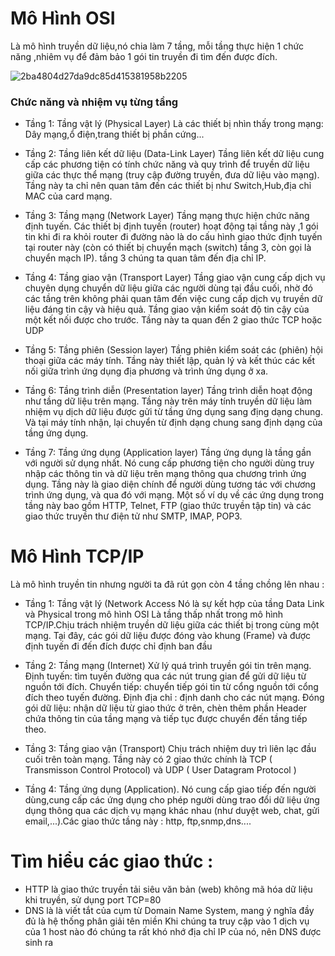 # Mô Hình OSI

 Là mô hình truyền dữ liệu,nó chia làm 7 tầng, mỗi tầng thực hiện 1 chức năng ,nhiêm vụ để đảm bảo 1 gói tin truyền đi tìm đến được đích.

![2ba4804d27da9dc85d415381958b2205](https://uphinh.vn/images/2022/04/02/2ba4804d27da9dc85d415381958b2205.png)
### Chức năng và nhiệm vụ từng tầng
- Tầng 1: Tầng vật lý (Physical Layer) 
Là các thiết bị nhìn thấy trong mạng: Dây mạng,ổ điện,trang thiết bị phần cứng...

- Tầng 2: Tầng liên kết dữ liệu (Data-Link Layer)
Tầng liên kết dữ liệu cung cấp các phương tiện có tính chức năng và quy trình để truyền dữ liệu giữa các thực thể mạng (truy cập đường truyền, đưa dữ liệu vào mạng).
Tầng này ta chỉ nên quan tâm đến các thiết bị như Switch,Hub,địa chỉ MAC của card mạng.

- Tầng 3: Tầng mạng (Network Layer)
Tầng mạng thực hiện chức năng định tuyến. Các thiết bị định tuyến (router) hoạt động tại tầng này ,1 gói tin khi đi ra khỏi router đi đường nào là do cấu hình giao thức định tuyến tại router này  (còn có thiết bị chuyển mạch (switch) tầng 3, còn gọi là chuyển mạch IP). tầng 3 chúng ta quan tâm đến địa chỉ IP.

- Tầng 4: Tầng giao vận (Transport Layer)
Tầng giao vận cung cấp dịch vụ chuyên dụng chuyển dữ liệu giữa các người dùng tại đầu cuối, nhờ đó các tầng trên không phải quan tâm đến việc cung cấp dịch vụ truyền dữ liệu đáng tin cậy và hiệu quả. Tầng giao vận kiểm soát độ tin cậy của một kết nối được cho trước. Tầng này ta quan đến 2 giao thức TCP hoặc UDP

- Tầng 5: Tầng phiên (Session layer)
Tầng phiên kiểm soát các (phiên) hội thoại giữa các máy tính. Tầng này thiết lập, quản lý và kết thúc các kết nối giữa trình ứng dụng địa phương và trình ứng dụng ở xa.

- Tầng 6: Tầng trình diễn (Presentation layer)
Tầng trình diễn hoạt động như tầng dữ liệu trên mạng. Tầng này trên máy tính truyền dữ liệu làm nhiệm vụ dịch dữ liệu được gửi từ tầng ứng dụng sang địng dạng chung. Và tại máy tính nhận, lại chuyển từ định dạng chung sang định dạng của tầng ứng dụng.

- Tầng 7: Tầng ứng dụng (Application layer)
Tầng ứng dụng là tầng gần với người sử dụng nhất. Nó cung cấp phương tiện cho người dùng truy nhập các thông tin và dữ liệu trên mạng thông qua chương trình ứng dụng. Tầng này là giao diện chính để người dùng tương tác với chương trình ứng dụng, và qua đó với mạng. Một số ví dụ về các ứng dụng trong tầng này bao gồm HTTP, Telnet, FTP (giao thức truyền tập tin) và các giao thức truyền thư điện tử như SMTP, IMAP, POP3.

# Mô Hình TCP/IP

Là mô hình truyền tin nhưng người ta đã rút gọn còn 4 tầng chồng lên nhau :
- Tầng 1: Tầng vật lý (Network Access Nó là sự kết hợp của tầng Data Link và Physical trong mô hình OSI 
Là tầng thấp nhất trong mô hình TCP/IP.Chịu trách nhiệm truyền dữ liệu giữa các thiết bị trong cùng một mạng. Tại đây, các gói dữ liệu được đóng vào khung (Frame) và được định tuyến đi đến đích được chỉ định ban đầu

- Tầng 2: Tầng mạng (Internet) Xử lý quá trình truyền gói tin trên mạng.
Định tuyến: tìm tuyến đường qua các nút trung gian để gửi dữ liệu từ nguồn tới đích.
Chuyển tiếp: chuyển tiếp gói tin từ cổng nguồn tới cổng đích theo tuyến đường.
Định địa chỉ : định danh cho các nút mạng.
Đóng gói dữ liệu: nhận dữ liệu từ giao thức ở trên, chèn thêm phần Header chứa thông tin của tầng mạng và tiếp tục được chuyển đến tầng tiếp theo.

- Tầng 3: Tầng giao vận (Transport) Chịu trách nhiệm duy trì liên lạc đầu cuối trên toàn mạng.
Tầng này có 2 giao thức chính là TCP ( Transmisson Control Protocol) và UDP ( User Datagram Protocol )
- Tầng 4: Tầng ứng dụng (Application). Nó cung cấp giao tiếp đến người dùng,cung cấp các ứng dụng cho phép người dùng trao đổi dữ liệu ứng dụng thông qua các dịch vụ mạng khác nhau (như duyệt web, chat, gửi email,...).Các giao thức tầng này : http, ftp,snmp,dns....

# Tìm hiểu các giao thức :
- HTTP là giao thức truyền tải siêu văn bản (web) không mã hóa dữ liệu khi truyền, sử dụng port TCP=80
- DNS là là viết tắt của cụm từ Domain Name System, mang ý nghĩa đầy đủ là hệ thống phân giải tên miền
  Khi chúng ta truy cập vào 1 dịch vụ của 1 host nào đó chúng ta rất khó nhớ địa chỉ IP của nó, nên DNS được sinh ra





